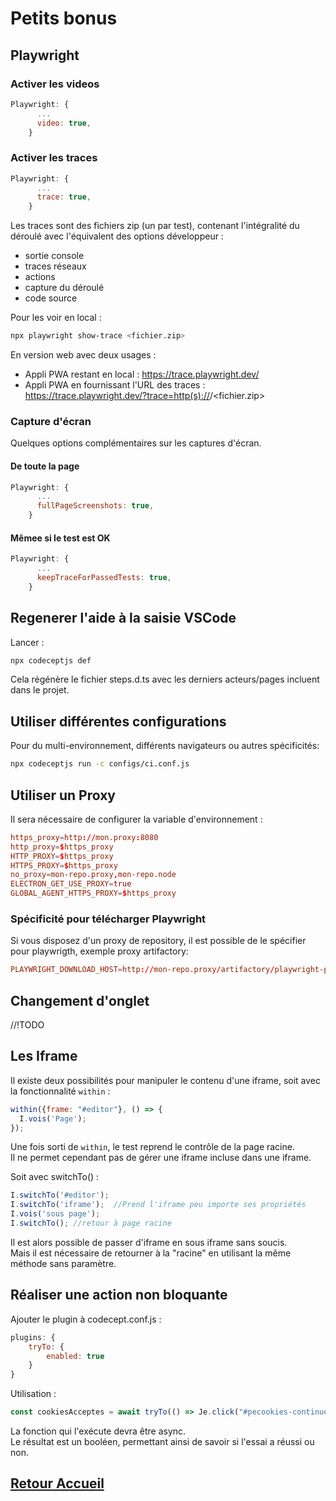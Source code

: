 # Petits bonus 

## Playwright
### Activer les videos
```javascript
Playwright: {
      ...
      video: true,
    }
```
### Activer les traces
```javascript
Playwright: {
      ...
      trace: true,
    }
```

Les traces sont des fichiers zip (un par test), contenant l'intégralité du déroulé avec l'équivalent des options développeur : 

 - sortie console
 - traces réseaux
 - actions
 - capture du déroulé
 - code source

 Pour les voir en local : 
```bash
npx playwright show-trace <fichier.zip>
```

 En version web avec deux usages : 
 
 - Appli PWA restant en local : https://trace.playwright.dev/
 - Appli PWA en fournissant l'URL des traces : https://trace.playwright.dev/?trace=http(s)://<domaine>/<fichier.zip>

### Capture d'écran
Quelques options complémentaires sur les captures d'écran.

#### De toute la page
```javascript
Playwright: {
      ...
      fullPageScreenshots: true,
    }
```
#### Mêmee si le test est OK
```javascript
Playwright: {
      ...
      keepTraceForPassedTests: true,
    }
```
## Regenerer l'aide à la saisie VSCode
Lancer : 
```bash
npx codeceptjs def
```
Cela régénère le fichier steps.d.ts avec les derniers acteurs/pages incluent dans le projet.

## Utiliser différentes configurations 

Pour du multi-environnement, différents navigateurs ou autres spécificités: 
```bash
npx codeceptjs run -c configs/ci.conf.js 
```
## Utiliser un Proxy 
Il sera nécessaire de configurer la variable d'environnement : 
```conf
https_proxy=http://mon.proxy:8080
http_proxy=$https_proxy
HTTP_PROXY=$https_proxy
HTTPS_PROXY=$https_proxy
no_proxy=mon-repo.proxy,mon-repo.node
ELECTRON_GET_USE_PROXY=true 
GLOBAL_AGENT_HTTPS_PROXY=$https_proxy
```
### Spécificité pour télécharger Playwright
Si vous disposez d'un proxy de repository, il est possible de le  spécifier pour playwrigth, exemple proxy artifactory: 
```conf
PLAYWRIGHT_DOWNLOAD_HOST=http://mon-repo.proxy/artifactory/playwright-proxy
```
## Changement d'onglet

//!TODO

## Les Iframe

Il existe deux possibilités pour manipuler le contenu d'une iframe, soit avec la fonctionnalité `within` :
```javascript
within({frame: "#editor"}, () => {
  I.vois('Page');
});
```
Une fois sorti de `within`, le test reprend le contrôle  de la page racine.  
Il ne permet cependant pas de gérer une iframe incluse dans une iframe.  
  
Soit avec switchTo() : 
```javascript
I.switchTo('#editor'); 
I.switchTo('iframe');  //Prend l'iframe peu importe ses propriétés
I.vois('sous page');
I.switchTo(); //retour à page racine
```
Il est alors possible de passer d'iframe en sous iframe sans soucis.  
Mais il est nécessaire de retourner à la "racine" en utilisant la même méthode sans paramètre.

## Réaliser une action non bloquante
Ajouter le plugin à codecept.conf.js : 
```javascript
plugins: {
    tryTo: {
        enabled: true
    }
}
```

Utilisation : 
```javascript
const cookiesAcceptes = await tryTo(() => Je.click("#pecookies-continue-btn"));
```

La fonction qui l'exécute devra être async.  
Le résultat est un booléen, permettant ainsi de savoir si l'essai a réussi ou non.  

## [Retour Accueil](README.md)